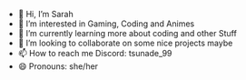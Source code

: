 - 👋 Hi, I’m Sarah
- 👀 I’m interested in Gaming, Coding and Animes
- 🌱 I’m currently learning more about coding and other Stuff
- 💞️ I’m looking to collaborate on some nice projects maybe
- 📫 How to reach me Discord: tsunade_99
- 😄 Pronouns: she/her


<!---
Furiae90/Furiae90 is a ✨ special ✨ repository because its `README.md` (this file) appears on your GitHub profile.
You can click the Preview link to take a look at your changes.
--->
